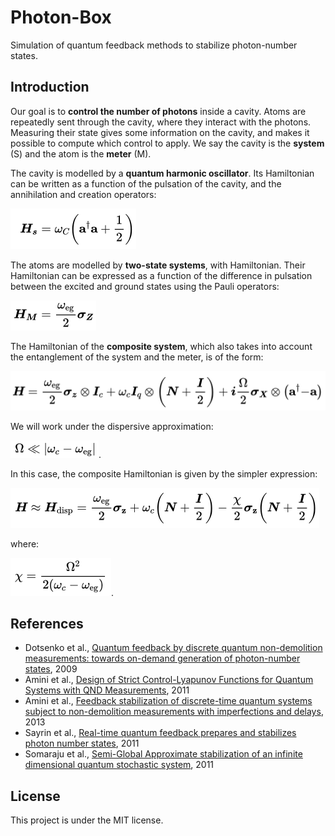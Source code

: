 # Photon-Box
Simulation of quantum feedback methods to stabilize photon-number states.

## Introduction

Our goal is to **control the number of photons** inside a cavity. Atoms are repeatedly sent through the cavity, where they interact with the photons. Measuring their state gives some information on the cavity, and makes it possible to compute which control to apply. We say the cavity is the **system** (S) and the atom is the **meter** (M).

The cavity is modelled by a **quantum harmonic oscillator**. Its Hamiltonian can be written as a function of the pulsation of the cavity, and the annihilation and creation operators:

![systemhamiltonian](latex/systemhamiltonian.png)


The atoms are modelled by **two-state systems**, with Hamiltonian. Their Hamiltonian can be expressed as a function of the difference in pulsation between the excited and ground states using the Pauli operators:

![meterhamiltonian](latex/meterhamiltonian.png)


The Hamiltonian of the **composite system**, which also takes into account the entanglement of the system and the meter, is of the form:

![compositehamiltonian](latex/compositehamiltonian.png)

We will work under the dispersive approximation:

![dispersiveapprox](latex/dispersiveapprox.png). 

In this case, the composite Hamiltonian is given by the simpler expression:

![dispersivehamiltonian](latex/dispersivehamiltonian.png)

where:

![chi](latex/chi.png).

## 


## References
* Dotsenko et al., [Quantum feedback by discrete quantum non-demolition measurements:
towards on-demand generation of photon-number states](https://arxiv.org/pdf/0905.0114.pdf), 2009
* Amini et al., [Design of Strict Control-Lyapunov Functions
for Quantum Systems with QND Measurements](https://arxiv.org/pdf/1103.1365.pdf), 2011
* Amini et al., [Feedback stabilization of discrete-time quantum systems subject to
non-demolition measurements with imperfections and delays](https://arxiv.org/pdf/1201.1387.pdf), 2013
* Sayrin et al., [Real-time quantum feedback prepares and stabilizes
photon number states](https://arxiv.org/pdf/1107.4027.pdf), 2011
* Somaraju et al., [Semi-Global Approximate stabilization of an infinite
dimensional quantum stochastic system](https://arxiv.org/pdf/1103.1732.pdf), 2011

## License
This project is under the MIT license.
